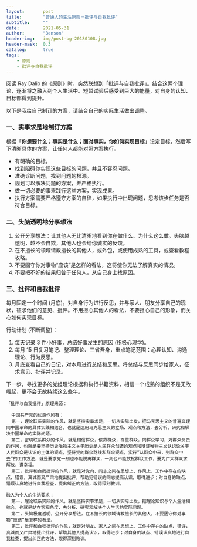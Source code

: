 ```yaml
---
layout:       post
title:        "普通人的生活原则－批评与自我批评"
subtitle:     ""
date:         2021-05-31
author:       "Benson"
header-img:   img/post-bg-20180108.jpg
header-mask:  0.3
catalog:      true
tags: 
    - 原则
    - 批评与自我批评
---
```

阅读 Ray Dalio 的《原则》时，突然联想到「批评与自我批评」。结合这两个理论，逐渐将之融入到个人生活中。短暂试验后感受到巨大的能量，对自身的认知、目标都得到提升。

以下是我给自己制订的方案，请结合自己的实际生活做出调整。

### 一、实事求是地制订方案

根据「**你想要什么；事实是什么；面对事实，你如何实现目标**」设定目标，然后写下清晰具体的方案，让任何人都能对照方案执行。

- 有明确的目标。
- 找到阻碍你实现这些目标的问题，并且不容忍问题。
- 准确诊断问题，找到问题的根源。
- 规划可以解决问题的方案，并严格执行。
- 做一切必要的事来践行这些方案，实现成果。
- 执行方案需要严格遵守方案的自律，如果执行中出现问题，思考该步任务是否符合目标。

### 二、头脑透明地分享想法

1. 公开分享想法：让其他人无比清晰地看到你在做什么、为什么这么做。头脑越透明，越不会自欺，其他人也会给你诚实的反馈。
2. 在不擅长的领域请教擅长的其他人，或外包，或使用成熟的工具，或查看教程攻略。
3. 不要固守你对事物“应该”是怎样的看法，这将使你无法了解真实的情况。
4. 不要把不好的结果归咎于任何人，从自己身上找原因。

### 三、批评和自我批评

每月固定一个时间 (月底)，对自身行为进行反思，并与家人、朋友分享自己的现状，征求他们的意见、批评。不用担心其他人的看法，不要担心自己的形象，而关心如何实现目标。

行动计划 (不断调整)：

1. 每天记录 3 件小好事，总结好事发生的原因 (积极心理学)。
2. 每月 15 日复习笔记、整理理论、三省吾身，重点笔记范围：心理认知、沟通理论、行为反思。
3. 月底查看自己的日记，对本月进行总结和反思。将总结与反思同步给家人，征求意见、批评并记录。

下一步，寻找更多的党组理论根据和执行书籍资料，相信一个成熟的组织不是无故崛起，更不会无故持续这么些年。

```
「批评与自我批评」原理来源：

  中国共产党的优良作风有：
  第一，理论联系实际的作风，就是坚持实事求是，一切从实际出发，把马克思主义的普遍真理同中国革命的具体实践相结合，也就是运用马克思主义的立场、观点和方法，去分析、研究和解决中国革命的实际问题。
  第二，密切联系群众的作风，就是相信群众，依靠群众，尊重群众，向群众学习，对群众负责的作风，也就是要坚持历史唯物主义关于历史是人民群众创造的观点和辩证唯物主义认识论关于人民群众是认识的主体的观点，坚持党的群众路线和群众观点，实行“从群众中来，到群众中去”的工作方法，就是要求党一刻也不能脱离群众，一刻也不能放松群众工作，要为广大群众求解放，谋幸福。
  第三，批评和自我批评的作风，就是对党内、同志之间在思想上、作风上、工作中存在的缺点、错误，真诚而又严肃地提出批评，帮助犯错误的同志提高认识，取得进步；对自身的缺点、错误认真地进行自我检查，提出纠正的方法，取得深刻教训。 

融入为个人的生活要求：
  第一，理论联系实际的作风，就是坚持实事求是，一切从实际出发，把理论知识与个人生活相结合，也就是站在客观角度，去分析、研究和解决个人生活的实际问题。
  第二，头脑极度透明，公开分享想法，在不擅长的领域请教擅长的其他人，不要固守你对事物“应该”是怎样的看法。
  第三，批评和自我批评的作风，就是对朋友、家人之间在思想上、工作中存在的缺点、错误，真诚而又严肃地提出批评，帮助其他人提高认识，取得进步；对自身的缺点、错误认真地进行自我检查，提出纠正的方法，取得深刻教训。 
```
